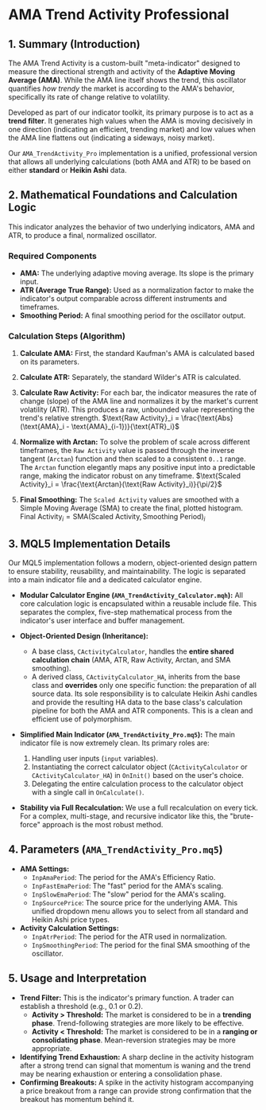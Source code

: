 # AMA Trend Activity Professional

## 1. Summary (Introduction)

The AMA Trend Activity is a custom-built "meta-indicator" designed to measure the directional strength and activity of the **Adaptive Moving Average (AMA)**. While the AMA line itself shows the trend, this oscillator quantifies *how trendy* the market is according to the AMA's behavior, specifically its rate of change relative to volatility.

Developed as part of our indicator toolkit, its primary purpose is to act as a **trend filter**. It generates high values when the AMA is moving decisively in one direction (indicating an efficient, trending market) and low values when the AMA line flattens out (indicating a sideways, noisy market).

Our `AMA_TrendActivity_Pro` implementation is a unified, professional version that allows all underlying calculations (both AMA and ATR) to be based on either **standard** or **Heikin Ashi** data.

## 2. Mathematical Foundations and Calculation Logic

This indicator analyzes the behavior of two underlying indicators, AMA and ATR, to produce a final, normalized oscillator.

### Required Components

* **AMA:** The underlying adaptive moving average. Its slope is the primary input.
* **ATR (Average True Range):** Used as a normalization factor to make the indicator's output comparable across different instruments and timeframes.
* **Smoothing Period:** A final smoothing period for the oscillator output.

### Calculation Steps (Algorithm)

1. **Calculate AMA:** First, the standard Kaufman's AMA is calculated based on its parameters.

2. **Calculate ATR:** Separately, the standard Wilder's ATR is calculated.

3. **Calculate Raw Activity:** For each bar, the indicator measures the rate of change (slope) of the AMA line and normalizes it by the market's current volatility (ATR). This produces a raw, unbounded value representing the trend's relative strength.
    $\text{Raw Activity}_i = \frac{\text{Abs}(\text{AMA}_i - \text{AMA}_{i-1})}{\text{ATR}_i}$

4. **Normalize with Arctan:** To solve the problem of scale across different timeframes, the `Raw Activity` value is passed through the inverse tangent (`Arctan`) function and then scaled to a consistent `0..1` range. The `Arctan` function elegantly maps any positive input into a predictable range, making the indicator robust on any timeframe.
    $\text{Scaled Activity}_i = \frac{\text{Arctan}(\text{Raw Activity}_i)}{\pi/2}$

5. **Final Smoothing:** The `Scaled Activity` values are smoothed with a Simple Moving Average (SMA) to create the final, plotted histogram.
    $\text{Final Activity}_i = \text{SMA}(\text{Scaled Activity}, \text{Smoothing Period})_i$

## 3. MQL5 Implementation Details

Our MQL5 implementation follows a modern, object-oriented design pattern to ensure stability, reusability, and maintainability. The logic is separated into a main indicator file and a dedicated calculator engine.

* **Modular Calculator Engine (`AMA_TrendActivity_Calculator.mqh`):**
    All core calculation logic is encapsulated within a reusable include file. This separates the complex, five-step mathematical process from the indicator's user interface and buffer management.

* **Object-Oriented Design (Inheritance):**
  * A base class, `CActivityCalculator`, handles the **entire shared calculation chain** (AMA, ATR, Raw Activity, Arctan, and SMA smoothing).
  * A derived class, `CActivityCalculator_HA`, inherits from the base class and **overrides** only one specific function: the preparation of all source data. Its sole responsibility is to calculate Heikin Ashi candles and provide the resulting HA data to the base class's calculation pipeline for both the AMA and ATR components. This is a clean and efficient use of polymorphism.

* **Simplified Main Indicator (`AMA_TrendActivity_Pro.mq5`):**
    The main indicator file is now extremely clean. Its primary roles are:
    1. Handling user inputs (`input` variables).
    2. Instantiating the correct calculator object (`CActivityCalculator` or `CActivityCalculator_HA`) in `OnInit()` based on the user's choice.
    3. Delegating the entire calculation process to the calculator object with a single call in `OnCalculate()`.

* **Stability via Full Recalculation:** We use a full recalculation on every tick. For a complex, multi-stage, and recursive indicator like this, the "brute-force" approach is the most robust method.

## 4. Parameters (`AMA_TrendActivity_Pro.mq5`)

* **AMA Settings:**
  * `InpAmaPeriod`: The period for the AMA's Efficiency Ratio.
  * `InpFastEmaPeriod`: The "fast" period for the AMA's scaling.
  * `InpSlowEmaPeriod`: The "slow" period for the AMA's scaling.
  * `InpSourcePrice`: The source price for the underlying AMA. This unified dropdown menu allows you to select from all standard and Heikin Ashi price types.
* **Activity Calculation Settings:**
  * `InpAtrPeriod`: The period for the ATR used in normalization.
  * `InpSmoothingPeriod`: The period for the final SMA smoothing of the oscillator.

## 5. Usage and Interpretation

* **Trend Filter:** This is the indicator's primary function. A trader can establish a threshold (e.g., 0.1 or 0.2).
  * **Activity > Threshold:** The market is considered to be in a **trending phase**. Trend-following strategies are more likely to be effective.
  * **Activity < Threshold:** The market is considered to be in a **ranging or consolidating phase**. Mean-reversion strategies may be more appropriate.
* **Identifying Trend Exhaustion:** A sharp decline in the activity histogram after a strong trend can signal that momentum is waning and the trend may be nearing exhaustion or entering a consolidation phase.
* **Confirming Breakouts:** A spike in the activity histogram accompanying a price breakout from a range can provide strong confirmation that the breakout has momentum behind it.
